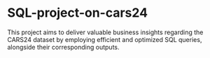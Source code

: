 # SQL-project-on-cars24
This project aims to deliver valuable business insights regarding the CARS24 dataset by employing efficient and optimized SQL queries, alongside their corresponding outputs. 
